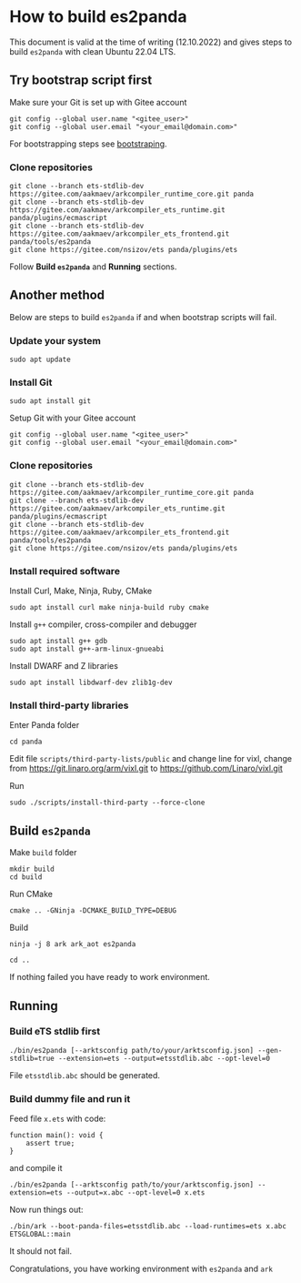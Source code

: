 # How to build es2panda

This document is valid at the time of writing (12.10.2022) and gives steps to build `es2panda` with clean Ubuntu 22.04 LTS.

## Try bootstrap script first

Make sure your Git is set up with Gitee account

```
git config --global user.name "<gitee_user>"
git config --global user.email "<your_email@domain.com>"
```

For bootstrapping steps see [bootstraping](https://gitee.com/openharmony-sig/arkcompiler_runtime_core/blob/master/README.md#bootstrapping).

### Clone repositories

```
git clone --branch ets-stdlib-dev https://gitee.com/aakmaev/arkcompiler_runtime_core.git panda
git clone --branch ets-stdlib-dev https://gitee.com/aakmaev/arkcompiler_ets_runtime.git panda/plugins/ecmascript
git clone --branch ets-stdlib-dev https://gitee.com/aakmaev/arkcompiler_ets_frontend.git panda/tools/es2panda
git clone https://gitee.com/nsizov/ets panda/plugins/ets
```

Follow **Build `es2panda`** and **Running** sections.

## Another method

Below are steps to build `es2panda` if and when bootstrap scripts will fail.

### Update your system

```
sudo apt update
```

### Install Git

```
sudo apt install git
```

Setup Git with your Gitee account

```
git config --global user.name "<gitee_user>"
git config --global user.email "<your_email@domain.com>"
```

### Clone repositories

```
git clone --branch ets-stdlib-dev https://gitee.com/aakmaev/arkcompiler_runtime_core.git panda
git clone --branch ets-stdlib-dev https://gitee.com/aakmaev/arkcompiler_ets_runtime.git panda/plugins/ecmascript
git clone --branch ets-stdlib-dev https://gitee.com/aakmaev/arkcompiler_ets_frontend.git panda/tools/es2panda
git clone https://gitee.com/nsizov/ets panda/plugins/ets
```

### Install required software

Install Curl, Make, Ninja, Ruby, CMake

```
sudo apt install curl make ninja-build ruby cmake
```

Install `g++` compiler, cross-compiler and debugger

```
sudo apt install g++ gdb
sudo apt install g++-arm-linux-gnueabi
```

Install DWARF and Z libraries

```
sudo apt install libdwarf-dev zlib1g-dev
```

### Install third-party libraries

Enter Panda folder
```
cd panda
```

Edit file `scripts/third-party-lists/public` and change line for vixl, change from https://git.linaro.org/arm/vixl.git to https://github.com/Linaro/vixl.git

Run

```
sudo ./scripts/install-third-party --force-clone
```

## Build `es2panda`

Make `build` folder

```
mkdir build
cd build
```

Run CMake

```
cmake .. -GNinja -DCMAKE_BUILD_TYPE=DEBUG
```

Build

```
ninja -j 8 ark ark_aot es2panda

cd ..
```

If nothing failed you have ready to work environment.

## Running

### Build eTS stdlib first

```
./bin/es2panda [--arktsconfig path/to/your/arktsconfig.json] --gen-stdlib=true --extension=ets --output=etsstdlib.abc --opt-level=0
```

File `etsstdlib.abc` should be generated.

### Build dummy file and run it

Feed file `x.ets` with code:

```
function main(): void {
	assert true;
}
```
and compile it

```
./bin/es2panda [--arktsconfig path/to/your/arktsconfig.json] --extension=ets --output=x.abc --opt-level=0 x.ets
```

Now run things out:

```
./bin/ark --boot-panda-files=etsstdlib.abc --load-runtimes=ets x.abc ETSGLOBAL::main
```
It should not fail.

Congratulations, you have working environment with `es2panda` and `ark`
